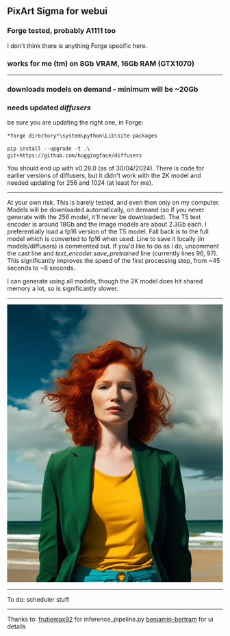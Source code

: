 ## PixArt Sigma for webui ##
### Forge tested, probably A1111 too ###
I don't think there is anything Forge specific here.
### works for me (tm) on 8Gb VRAM, 16Gb RAM (GTX1070) ###

---
### downloads models on demand - minimum will be ~20Gb ###
### needs updated *diffusers* ###
be sure you are updating the right one, in Forge:
```
*forge directory*\system\python\Lib\site-packages
```
```
pip install --upgrade -t .\ git+https://github.com/huggingface/diffusers
```
You should end up with v0.28.0 (as of 30/04/2024).
There is code for earlier versions of diffusers, but it didn't work with the 2K model and needed updating for 256 and 1024 (at least for me).

---
At your own risk. This is barely tested, and even then only on my computer.
Models will be downloaded automatically, on demand (so if you never generate with the 256 model, it'll never be downloaded). The T5 text encoder is around 18Gb and the image models are about 2.3Gb each.
I preferentially load a fp16 version of the T5 model. Fall back is to the full model which is converted to fp16 when used. Line to save it locally (in models/diffusers) is commented out. If you'd like to do as I do, uncomment the cast line and *text_encoder.save_pretrained* line (currently lines 96, 97). This significantly improves the speed of the first processing step, from ~45 seconds to ~8 seconds.

I can generate using all models, though the 2K model does hit shared memory a lot, so is significantly slower.

---
![portrait photograph, woman with red hair, wearing green blazer over yellow tshirt and blue trousers, on sunny beach with dark clouds on horizon](example.png "20 steps with 1024 model")

---
To do:
	scheduler stuff



---
Thanks to:
	[frutiemax92](https://github.com/frutiemax92) for inference_pipeline.py
	[benjamin-bertram](https://github.com/benjamin-bertram/sdweb-easy-stablecascade-diffusers) for ui details